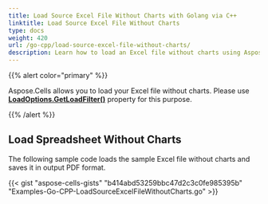 ```yaml
---
title: Load Source Excel File Without Charts with Golang via C++
linktitle: Load Source Excel File Without Charts
type: docs
weight: 420
url: /go-cpp/load-source-excel-file-without-charts/
description: Learn how to load an Excel file without charts using Aspose.Cells with Golang via C++.
---
```


{{% alert color="primary" %}}

Aspose.Cells allows you to load your Excel file without charts. Please use [**LoadOptions.GetLoadFilter()**](https://reference.aspose.com/cells/go-cpp/loadoptions/getloadfilter/) property for this purpose.

{{% /alert %}}

## **Load Spreadsheet Without Charts**

The following sample code loads the sample Excel file without charts and saves it in output PDF format.

{{< gist "aspose-cells-gists" "b414abd53259bbc47d2c3c0fe985395b" "Examples-Go-CPP-LoadSourceExcelFileWithoutCharts.go" >}}